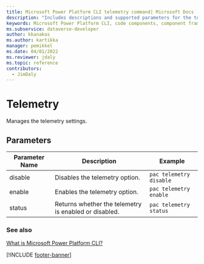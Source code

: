 ```yaml
---
title: Microsoft Power Platform CLI telemetry command| Microsoft Docs
description: "Includes descriptions and supported parameters for the telemetry command."
keywords: Microsoft Power Platform CLI, code components, component framework, CLI
ms.subservice: dataverse-developer
author: kkanakas
ms.author: kartikka
manager: pemikkel
ms.date: 04/01/2022
ms.reviewer: jdaly
ms.topic: reference
contributors: 
  - JimDaly
---
```


# Telemetry

Manages the telemetry settings.

## Parameters

|Parameter Name|Description|Example|
|------------|------------|---------|
|disable|Disables the telemetry option.| `pac telemetry disable`|
|enable|Enables the telemetry option.|`pac telemetry enable`|
|status|Returns whether the telemetry is enabled or disabled.|`pac telemetry status`|

### See also

[What is Microsoft Power Platform CLI?](../power-platform-cli.md)

[!INCLUDE [footer-banner](../../../includes/footer-banner.md)]